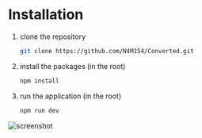 # Installation
1. clone the repository
   ```bash
   git clone https://github.com/N4M154/Converted.git
   ```
2. install the packages (in the root)
   ```bash
   npm install
   ```
3. run the application (in the root)
   ```bash
   npm run dev
   ```
![screenshot](https://github.com/N4M154/Converted/blob/fd276f03737564887d3c7b19c0499c7180cd3110/Screenshot.png)
